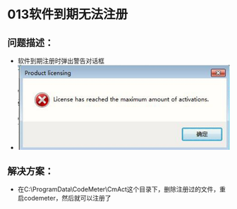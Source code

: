 # 013软件到期无法注册
## 问题描述：
- 软件到期注册时弹出警告对话框
- ![Img](./FILES/013软件到期无法注册.md/img-20220810135754.png)
## 解决方案：
- 在C:\ProgramData\CodeMeter\CmAct这个目录下，删除注册过的文件，重启codemeter，然后就可以注册了